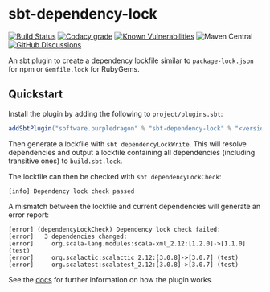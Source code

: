 # sbt-dependency-lock 

[![Build Status](https://img.shields.io/github/workflow/status/stringbean/sbt-dependency-lock/ci)](https://github.com/stringbean/sbt-dependency-lock/actions/workflows/ci.yml)
[![Codacy grade](https://img.shields.io/codacy/grade/d45ca406c90c45c88a3a317563bc3302?label=codacy)](https://codacy.com/app/stringbean/sbt-dependency-lock)
[![Known Vulnerabilities](https://snyk.io/test/github/stringbean/sbt-dependency-lock/badge.svg?targetFile=build.sbt)](https://snyk.io/test/github/stringbean/sbt-dependency-lock?targetFile=build.sbt)
![Maven Central](https://maven-badges.herokuapp.com/maven-central/software.purpledragon/sbt-dependency-lock/badge.svg?style=flat) 
[![GitHub Discussions](https://img.shields.io/github/discussions/stringbean/sbt-dependency-lock)](https://github.com/stringbean/sbt-dependency-lock/discussions)

An sbt plugin to create a dependency lockfile similar to `package-lock.json` for npm or `Gemfile.lock` for RubyGems.

## Quickstart

Install the plugin by adding the following to `project/plugins.sbt`:

```scala
addSbtPlugin("software.purpledragon" % "sbt-dependency-lock" % "<version>")
```

Then generate a lockfile with `sbt dependencyLockWrite`. This will resolve dependencies and output a lockfile containing
all dependencies (including transitive ones) to `build.sbt.lock`.

The lockfile can then be checked with `sbt dependencyLockCheck`:

```text
[info] Dependency lock check passed
```

A mismatch between the lockfile and current dependencies will generate an error report:

```text
[error] (dependencyLockCheck) Dependency lock check failed:
[error]   3 dependencies changed:
[error]     org.scala-lang.modules:scala-xml_2.12:[1.2.0]->[1.1.0] (test)
[error]     org.scalactic:scalactic_2.12:[3.0.8]->[3.0.7] (test)
[error]     org.scalatest:scalatest_2.12:[3.0.8]->[3.0.7] (test)
```

See the [docs](https://stringbean.github.io/sbt-dependency-lock) for further information on how the plugin works.
